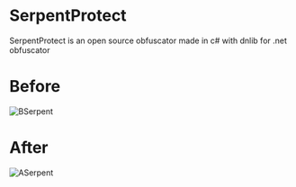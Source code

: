 # SerpentProtect
SerpentProtect is an open source obfuscator made in c# with dnlib for .net obfuscator
# Before 
![BSerpent](https://user-images.githubusercontent.com/67763829/86502217-8400f780-bda9-11ea-864a-ea8024ad8175.PNG)
# After
![ASerpent](https://user-images.githubusercontent.com/67763829/86502240-cb878380-bda9-11ea-92a5-97178b5a1a9c.PNG)
